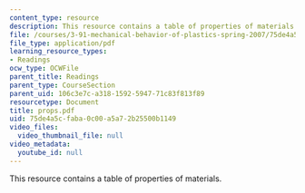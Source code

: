 ```yaml
---
content_type: resource
description: This resource contains a table of properties of materials.
file: /courses/3-91-mechanical-behavior-of-plastics-spring-2007/75de4a5cfaba0c00a5a72b25500b1149_props.pdf
file_type: application/pdf
learning_resource_types:
- Readings
ocw_type: OCWFile
parent_title: Readings
parent_type: CourseSection
parent_uid: 106c3e7c-a318-1592-5947-71c83f813f89
resourcetype: Document
title: props.pdf
uid: 75de4a5c-faba-0c00-a5a7-2b25500b1149
video_files:
  video_thumbnail_file: null
video_metadata:
  youtube_id: null
---
```

This resource contains a table of properties of materials.

